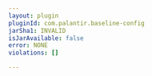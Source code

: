 ```yaml
---
layout: plugin
pluginId: com.palantir.baseline-config
jarSha1: INVALID
isJarAvailable: false
error: NONE
violations: []

---
```

